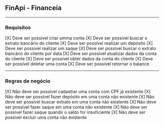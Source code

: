## FinApi - Financeia

---

### Requisitos

[X] Deve ser possível criar umma conta
[X] Deve ser possível buscar o extrato bancário do cliente
[X] Deve ser possível realizar um depósito
[X] Deve ser possível realizar um saque
[X] Deve ser possível buscar o extrato bancário do cliente por data
[X] Deve ser possível atualizar dados da conta do cliente
[X] Deve ser possível obter dados da conta do cliente
[X] Deve ser possível deletar uma conta
[X] Deve ser possível retornar o balance

---

### Regras de negócio

[X] Não deve ser possível cadastrar uma conta com CPF já existente
[X] Não deve ser possível fazer depósito em uma conta não existente
[X] Não deve ser possível buscar extrato em uma conta não existente
[X] Não deve ser possível fazer saque em uma conta não existente
[X] Não deve ser possível fazer saque quando o saldo for insuficiente
[X] Não deve ser possível excluir uma conta não existente
